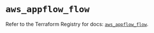 # `aws_appflow_flow`

Refer to the Terraform Registry for docs: [`aws_appflow_flow`](https://registry.terraform.io/providers/hashicorp/aws/5.64.0/docs/resources/appflow_flow).
